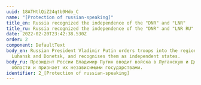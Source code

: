 ```yaml
---
uuid: 18ATHtlQiZ24qtb9Hdo_C
name: "[Protection of russian-speaking]"
title_en: Russia recognized the independence of the "DNR" and "LNR"
title_ru: Russia recognized the independence of the "DNR" and "LNR RU"
date: 2022-02-20T23:42:38.530Z
order: 2
component: DefaultText
body_en: Russian President Vladimir Putin orders troops into the regions of
  Luhansk and Donetsk, and recognises them as independent states.
body_ru: Президент России Владимир Путин вводит войска в Луганскую и Донецкую
  области и признает их независимыми государствами.
identifier: 2_[Protection of russian-speaking]
---
```


